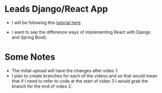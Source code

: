 # Leads Django/React App

- I will be following this [tutorial here](https://www.youtube.com/playlist?list=PLillGF-RfqbbRA-CIUxlxkUpbq0IFkX60)

- I want to see the difference ways of implementing React with Django and Spring Boot).

# Some Notes

- The initial upload will have the changes after video 1.
- I plan to create branches for each of the videos and so that would mean that if I need to refer to code at the start of video 3 I would grab the branch for the end of video 2.
